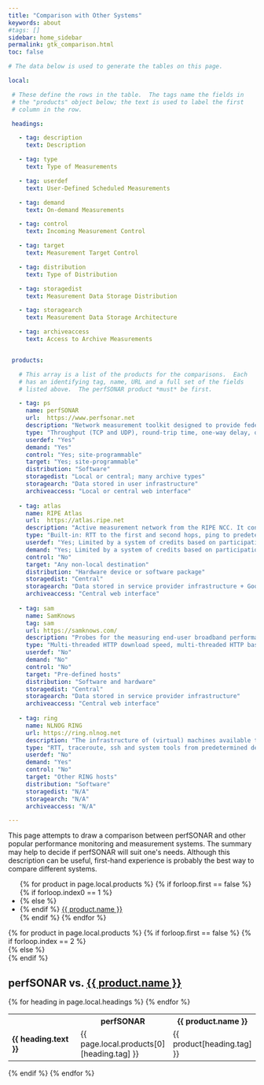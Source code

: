 ```yaml
---
title: "Comparison with Other Systems"
keywords: about
#tags: []
sidebar: home_sidebar
permalink: gtk_comparison.html
toc: false

# The data below is used to generate the tables on this page.

local:

 # These define the rows in the table.  The tags name the fields in
 # the "products" object below; the text is used to label the first
 # column in the row.

 headings:

   - tag: description
     text: Description

   - tag: type
     text: Type of Measurements

   - tag: userdef
     text: User-Defined Scheduled Measurements

   - tag: demand
     text: On-demand Measurements

   - tag: control
     text: Incoming Measurement Control

   - tag: target
     text: Measurement Target Control

   - tag: distribution
     text: Type of Distribution

   - tag: storagedist
     text: Measurement Data Storage Distribution

   - tag: storagearch
     text: Measurement Data Storage Architecture

   - tag: archiveaccess
     text: Access to Archive Measurements


 products:

   # This array is a list of the products for the comparisons.  Each
   # has an identifying tag, name, URL and a full set of the fields
   # listed above.  The perfSONAR product *must* be first.

   - tag: ps
     name: perfSONAR
     url:  https://www.perfsonar.net
     description: "Network measurement toolkit designed to provide federated coverage of network paths. It provides an interface that allows for the scheduling of measurements, storage of data and generate visualizations."
     type: "Throughput (TCP and UDP), round-trip time, one-way delay, one-way packet loss, network path"
     userdef: "Yes"
     demand: "Yes"
     control: "Yes; site-programmable"
     target: "Yes; site-programmable"
     distribution: "Software"
     storagedist: "Local or central; many archive types"
     storagearch: "Data stored in user infrastructure"
     archiveaccess: "Local or central web interface"
  
   - tag: atlas
     name: RIPE Atlas
     url:  https://atlas.ripe.net
     description: "Active measurement network from the RIPE NCC. It consists of measurement probes that run measurements in the RIPE Atlas system and report results to the central data collection components."
     type: "Built-in: RTT to the first and second hops, ping to predetermined destinations, traceroute to predetermined destinations, DNS queries to root DNS servers, SSL queries to predetermined destinations. User-defined: ping, traceroute, DNS, TLS and NTP query to any destination."
     userdef: "Yes; Limited by a system of credits based on participation"
     demand: "Yes; Limited by a system of credits based on participation"
     control: "No"
     target: "Any non-local destination"
     distribution: "Hardware device or software package"
     storagedist: "Central"
     storagearch: "Data stored in service provider infrastructure + Google BigQuery"
     archiveaccess: "Central web interface"
  
   - tag: sam
     name: SamKnows
     tag: sam
     url: https://samknows.com/
     description: "Probes for the measuring end-user broadband performance (fixed-line and mobile). They execute a series of software tests over their broadband connection they are connected to. The results of these tests are reported securely up to hosted backend infrastructure."
     type: "Multi-threaded HTTP download speed, multi-threaded HTTP based upload speed, availability of the connection, jitter, latency (ICMP and UDP), packet loss (ICMP and UDP), DNS query resolution time, DNS query failure rate, web page loading time, web page loading failure rate, Video streaming performance."
     userdef: "No"
     demand: "No"
     control: "No"
     target: "Pre-defined hosts"
     distribution: "Software and hardware"
     storagedist: "Central"
     storagearch: "Data stored in service provider infrastructure"
     archiveaccess: "Central web interface"
  
   - tag: ring
     name: NLNOG RING
     url: https://ring.nlnog.net
     description: "The infrastructure of (virtual) machines available to its participants.  It offers ssh access to all servers which are part of the project to run custom scripts executing commands on all or a subset of the servers.  These scripts run from own machine or from one of other nodes."
     type: "RTT, traceroute, ssh and system tools from predetermined destinations to any other host."
     userdef: "No"
     demand: "Yes"
     control: "No"
     target: "Other RING hosts"
     distribution: "Software"
     storagedist: "N/A"
     storagearch: "N/A"
     archiveaccess: "N/A"

---
```


This page attempts to draw a comparison between perfSONAR and other
popular performance monitoring and measurement systems.  The summary
may help to decide if perfSONAR will suit one's needs. Although this
description can be useful, first-hand experience is probably the best
way to compare different systems.

<ul id="profileTabs" class="nav nav-tabs">
{% for product in page.local.products %}
  {% if forloop.first == false %}
    {% if forloop.index0 == 1 %}
      <li class="active">
    {% else %}
      <li>
    {% endif %}
    <a href="#{{ product.tag }}" data-toggle="tab">{{ product.name }}</a></li>
  {% endif %}
{% endfor %}
</ul>

<div class="tab-content">
  {% for product in page.local.products %}
    {% if forloop.first == false %}
      {% if forloop.index == 2 %}
        <div role="tabpanel" class="tab-pane active" id="{{ product.tag }}">
      {% else %}
        <div role="tabpanel" class="tab-pane" id="{{ product.tag }}">
      {% endif %}
          <h2>perfSONAR vs. <a href="{{ product.url }}" target="_new">{{ product.name }}</a></h2>
          <table>
            <tr>
	      <th width="30%">&nbsp;</th>
	      <th width="35%">perfSONAR</th>
	      <th width="35%">{{ product.name }}</th>
            </tr>
            {% for heading in page.local.headings %}
	      <tr>
	        <td><b>{{ heading.text }}</b></td>
		<td>{{ page.local.products[0][heading.tag] }}</td>
		<td>{{ product[heading.tag] }}</td>
              </tr>
	    {% endfor %}
          </table>
        </div>
    {% endif %}
  {% endfor %}
</div>
